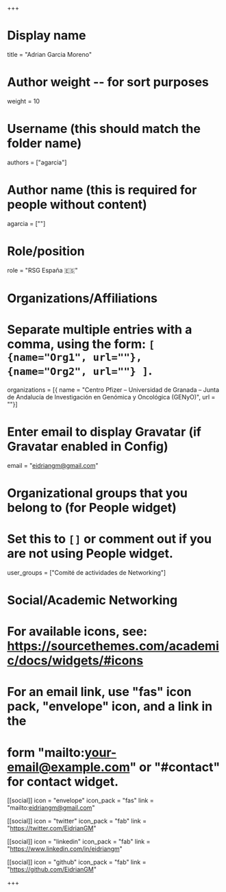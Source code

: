 +++
# Display name
title = "Adrian Garcia Moreno"

# Author weight -- for sort purposes
weight = 10

# Username (this should match the folder name)
authors = ["agarcia"]

# Author name (this is required for people without content)
agarcia = [""]

# Role/position
role = "RSG España :es:"

# Organizations/Affiliations
#   Separate multiple entries with a comma, using the form: `[ {name="Org1", url=""}, {name="Org2", url=""} ]`.
organizations = [{ name = "Centro Pfizer – Universidad de Granada – Junta de Andalucía de Investigación en Genómica y Oncológica (GENyO)", url = ""}]

# Enter email to display Gravatar (if Gravatar enabled in Config)
email = "eidriangm@gmail.com"

# Organizational groups that you belong to (for People widget)
#   Set this to `[]` or comment out if you are not using People widget.
user_groups = ["Comité de actividades de Networking"]

# Social/Academic Networking
# For available icons, see: https://sourcethemes.com/academic/docs/widgets/#icons
#   For an email link, use "fas" icon pack, "envelope" icon, and a link in the
#   form "mailto:your-email@example.com" or "#contact" for contact widget.

[[social]]
  icon = "envelope"
  icon_pack = "fas"
  link = "mailto:eidriangm@gmail.com"

  [[social]]
  icon = "twitter"
  icon_pack = "fab"
  link = "https://twitter.com/EidrianGM"

[[social]]
  icon = "linkedin"
  icon_pack = "fab"
  link = "https://www.linkedin.com/in/eidriangm"

 [[social]]
   icon = "github"
   icon_pack = "fab"
   link = "https://github.com/EidrianGM"

+++